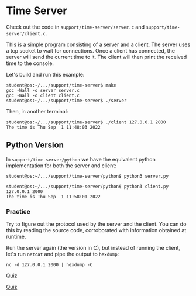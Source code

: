 # Time Server

Check out the code in `support/time-server/server.c` and `support/time-server/client.c`.

This is a simple program consisting of a server and a client.
The server uses a tcp socket to wait for connections.
Once a client has connected, the server will send the current time to it.
The client will then print the received time to the console.

Let's build and run this example:

```console
student@os:~/.../support/time-server$ make
gcc -Wall -o server server.c
gcc -Wall -o client client.c
student@os:~/.../support/time-server$ ./server
```

Then, in another terminal:

```console
student@os:~/.../support/time-server$ ./client 127.0.0.1 2000
The time is Thu Sep  1 11:48:03 2022
```

## Python Version

In `support/time-server/python` we have the equivalent python implementation for both the server and client:

```console
student@os:~/.../support/time-server/python$ python3 server.py
```

```console
student@os:~/.../support/time-server/python$ python3 client.py 127.0.0.1 2000
The time is Thu Sep  1 11:58:01 2022
```

### Practice

Try to figure out the protocol used by the server and the client.
You can do this by reading the source code, corroborated with information obtained at runtime.

Run the server again (the version in C), but instead of running the client, let's run `netcat` and pipe the output to `hexdump`:

```console
nc -d 127.0.0.1 2000 | hexdump -C
```

[Quiz](../quiz/time-server.md)

[Quiz](../quiz/time-server-interop.md)
